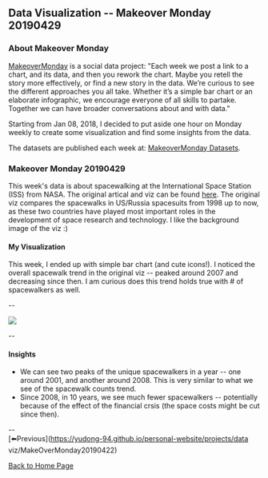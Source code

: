 <head>
  <!-- Global site tag (gtag.js) - Google Analytics -->
<script async src="https://www.googletagmanager.com/gtag/js?id=UA-112502179-1"></script>
<script>
  window.dataLayer = window.dataLayer || [];
  function gtag(){dataLayer.push(arguments);}
  gtag('js', new Date());

  gtag('config', 'UA-112502179-1');
</script>
</head>


## Data Visualization -- Makeover Monday 20190429

### About Makeover Monday

[MakeoverMonday](http://www.makeovermonday.co.uk/) is a social data project:
"Each week we post a link to a chart, and its data, and then you rework the chart.
Maybe you retell the story more effectively, or find a new story in the data.
We’re curious to see the different approaches you all take. Whether it’s a simple bar chart or an elaborate infographic, we encourage everyone of all skills to partake.
Together we can have broader conversations about and with data."

Starting from Jan 08, 2018, I decided to put aside one hour on Monday weekly to create some visualization and find some insights from the data.

The datasets are published each week at: [MakeoverMonday Datasets](http://www.makeovermonday.co.uk/data/).

### Makeover Monday 20190429

This week's data is about spacewalking at the International Space Station (ISS) from NASA. The original artical and viz can be found [here](https://www.nasa.gov/mission_pages/station/spacewalks/). The original viz compares the spacewalks in US/Russia spacesuits from 1998 up to now, as these two countries have played most important roles in the development of space research and technology. I like the background image of the viz :)  

#### My Visualization

This week, I ended up with simple bar chart (and cute icons!). I noticed the overall spacewalk trend in the original viz -- peaked around 2007 and decreasing since then. I am curious does this trend holds true with # of spacewalkers as well.  

--  
<div class='tableauPlaceholder' id='viz1556588684527' style='position: relative'>
<noscript><a href='#'>
  <img alt=' ' src='https:&#47;&#47;public.tableau.com&#47;static&#47;images&#47;Ma&#47;MakeOverMonday20190429_15565751395310&#47;topspacewalkers&#47;1_rss.png' style='border: none' />
</a></noscript>
<object class='tableauViz'  style='display:none;'>
  <param name='host_url' value='https%3A%2F%2Fpublic.tableau.com%2F' /> 
  <param name='embed_code_version' value='3' /> 
  <param name='site_root' value='' />
  <param name='name' value='MakeOverMonday20190429_15565751395310&#47;topspacewalkers' />
  <param name='tabs' value='no' />
  <param name='toolbar' value='yes' />
  <param name='static_image' value='https:&#47;&#47;public.tableau.com&#47;static&#47;images&#47;Ma&#47;MakeOverMonday20190429_15565751395310&#47;topspacewalkers&#47;1.png' />
  <param name='animate_transition' value='yes' />
  <param name='display_static_image' value='yes' />
  <param name='display_spinner' value='yes' />
  <param name='display_overlay' value='yes' />
  <param name='display_count' value='yes' />
</object></div>             
<script type='text/javascript'>      
  var divElement = document.getElementById('viz1556588684527');      
  var vizElement = divElement.getElementsByTagName('object')[0];                    
  vizElement.style.width='800px';vizElement.style.height='627px';     
  var scriptElement = document.createElement('script');        
  scriptElement.src = 'https://public.tableau.com/javascripts/api/viz_v1.js';                    
  vizElement.parentNode.insertBefore(scriptElement, vizElement);           
</script>
  
--  

#### Insights
* We can see two peaks of the unique spacewalkers in a year -- one around 2001, and another around 2008. This is very similar to what we see of the spacewalk counts trend.  
* Since 2008, in 10 years, we see much fewer spacewalkers -- potentially because of the effect of the financial crsis (the space costs might be cut since then).  

--  
[⬅️Previous](https://yudong-94.github.io/personal-website/projects/data viz/MakeOverMonday20190422)
  
[Back to Home Page](https://yudong-94.github.io/personal-website/)
